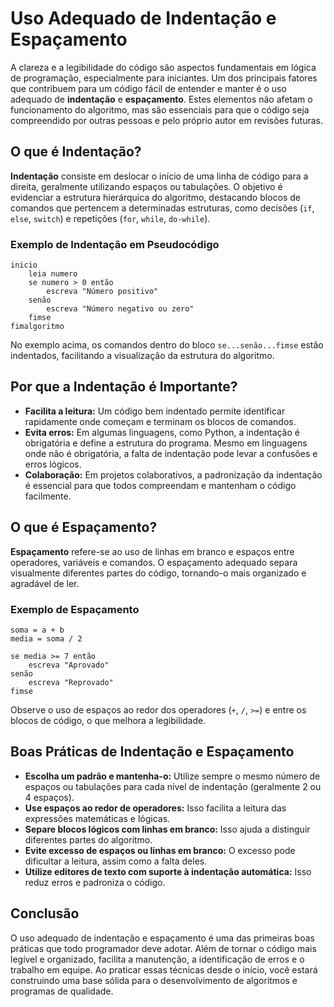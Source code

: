 
# Uso Adequado de Indentação e Espaçamento

A clareza e a legibilidade do código são aspectos fundamentais em lógica de programação, especialmente para iniciantes. Um dos principais fatores que contribuem para um código fácil de entender e manter é o uso adequado de **indentação** e **espaçamento**. Estes elementos não afetam o funcionamento do algoritmo, mas são essenciais para que o código seja compreendido por outras pessoas e pelo próprio autor em revisões futuras.

## O que é Indentação?

**Indentação** consiste em deslocar o início de uma linha de código para a direita, geralmente utilizando espaços ou tabulações. O objetivo é evidenciar a estrutura hierárquica do algoritmo, destacando blocos de comandos que pertencem a determinadas estruturas, como decisões (`if`, `else`, `switch`) e repetições (`for`, `while`, `do-while`).

### Exemplo de Indentação em Pseudocódigo

```pseudocode
inicio
    leia numero
    se numero > 0 então
        escreva "Número positivo"
    senão
        escreva "Número negativo ou zero"
    fimse
fimalgoritmo
```

No exemplo acima, os comandos dentro do bloco `se...senão...fimse` estão indentados, facilitando a visualização da estrutura do algoritmo.

## Por que a Indentação é Importante?

- **Facilita a leitura:** Um código bem indentado permite identificar rapidamente onde começam e terminam os blocos de comandos.
- **Evita erros:** Em algumas linguagens, como Python, a indentação é obrigatória e define a estrutura do programa. Mesmo em linguagens onde não é obrigatória, a falta de indentação pode levar a confusões e erros lógicos.
- **Colaboração:** Em projetos colaborativos, a padronização da indentação é essencial para que todos compreendam e mantenham o código facilmente.

## O que é Espaçamento?

**Espaçamento** refere-se ao uso de linhas em branco e espaços entre operadores, variáveis e comandos. O espaçamento adequado separa visualmente diferentes partes do código, tornando-o mais organizado e agradável de ler.

### Exemplo de Espaçamento

```pseudocode
soma = a + b
media = soma / 2

se media >= 7 então
    escreva "Aprovado"
senão
    escreva "Reprovado"
fimse
```

Observe o uso de espaços ao redor dos operadores (`+`, `/`, `>=`) e entre os blocos de código, o que melhora a legibilidade.

## Boas Práticas de Indentação e Espaçamento

- **Escolha um padrão e mantenha-o:** Utilize sempre o mesmo número de espaços ou tabulações para cada nível de indentação (geralmente 2 ou 4 espaços).
- **Use espaços ao redor de operadores:** Isso facilita a leitura das expressões matemáticas e lógicas.
- **Separe blocos lógicos com linhas em branco:** Isso ajuda a distinguir diferentes partes do algoritmo.
- **Evite excesso de espaços ou linhas em branco:** O excesso pode dificultar a leitura, assim como a falta deles.
- **Utilize editores de texto com suporte à indentação automática:** Isso reduz erros e padroniza o código.

## Conclusão

O uso adequado de indentação e espaçamento é uma das primeiras boas práticas que todo programador deve adotar. Além de tornar o código mais legível e organizado, facilita a manutenção, a identificação de erros e o trabalho em equipe. Ao praticar essas técnicas desde o início, você estará construindo uma base sólida para o desenvolvimento de algoritmos e programas de qualidade.
```
